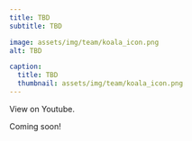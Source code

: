 ```yaml
---
title: TBD
subtitle: TBD

image: assets/img/team/koala_icon.png
alt: TBD

caption:
  title: TBD
  thumbnail: assets/img/team/koala_icon.png
---
```


View on Youtube.

Coming soon!
